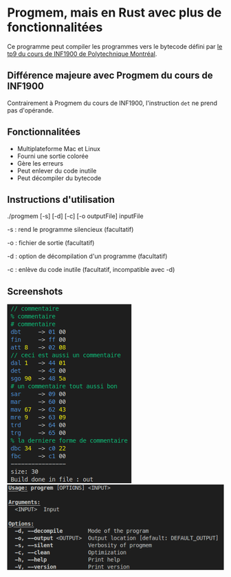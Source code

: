 # Progmem, mais en Rust avec plus de fonctionnalitées
Ce programme peut compiler les programmes vers le bytecode défini par [le tp9 du cours de INF1900 de Polytechnique Montréal](https://cours.polymtl.ca/inf1900/tp/tp9/).

## Différence majeure avec Progmem du cours de INF1900
Contrairement à Progmem du cours de INF1900, l'instruction `det` ne prend pas d'opérande.

## Fonctionnalitées
- Multiplateforme Mac et Linux
- Fourni une sortie colorée
- Gère les erreurs
- Peut enlever du code inutile
- Peut décompiler du bytecode

## Instructions d'utilisation
./progmem [-s] [-d] [-c] [-o outputFile] inputFile

-s : rend le programme silencieux (facultatif)

-o : fichier de sortie (facultatif)

-d : option de décompilation d'un programme (facultatif)

-c : enlève du code inutile (facultatif, incompatible avec -d)

## Screenshots
![screenshot1](Screenshot_20230315_233339.png)
![screenshothelp](Screenshot_20230315_233520.png)